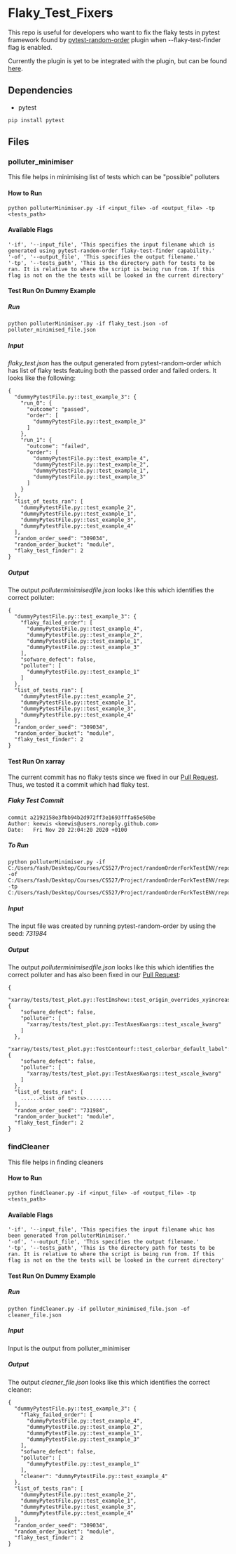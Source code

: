 # Flaky_Test_Fixers

This repo is useful for developers who want to fix the flaky tests in pytest framework found by [pytest-random-order](https://pypi.org/project/pytest-random-order/) plugin when --flaky-test-finder flag is enabled. 

Currently the plugin is yet to be integrated with the plugin, but can be found [here](https://github.com/yashsaboo/pytest-random-order/tree/add_flaky_test_finder).

## Dependencies

- pytest
```
pip install pytest
```

## Files

### polluter_minimiser
This file helps in minimising list of tests which can be "possible" polluters

#### How to Run
```
python polluterMinimiser.py -if <input_file> -of <output_file> -tp <tests_path>
```

#### Available Flags
```
'-if', '--input_file', 'This specifies the input filename which is generated using pytest-random-order flaky-test-finder capability.'
'-of', '--output_file', 'This specifies the output filename.'
'-tp', '--tests_path', 'This is the directory path for tests to be ran. It is relative to where the script is being run from. If this flag is not on the the tests will be looked in the current directory'
```

#### Test Run On Dummy Example

##### Run
```
python polluterMinimiser.py -if flaky_test.json -of polluter_minimised_file.json
```

##### Input
*flaky_test.json* has the output generated from pytest-random-order  which has list of flaky tests featuing both the passed order and failed orders. It looks like the following:
```
{
  "dummyPytestFile.py::test_example_3": {
    "run_0": {
      "outcome": "passed",
      "order": [
        "dummyPytestFile.py::test_example_3"
      ]
    },
    "run_1": {
      "outcome": "failed",
      "order": [
        "dummyPytestFile.py::test_example_4",
        "dummyPytestFile.py::test_example_2",
        "dummyPytestFile.py::test_example_1",
        "dummyPytestFile.py::test_example_3"
      ]
    }
  },
  "list_of_tests_ran": [
    "dummyPytestFile.py::test_example_2",
    "dummyPytestFile.py::test_example_1",
    "dummyPytestFile.py::test_example_3",
    "dummyPytestFile.py::test_example_4"
  ],
  "random_order_seed": "309034",
  "random_order_bucket": "module",
  "flaky_test_finder": 2
}
```

##### Output
The output *polluterminimisedfile.json* looks like this which identifies the correct polluter:
```
{
  "dummyPytestFile.py::test_example_3": {
    "flaky_failed_order": [
      "dummyPytestFile.py::test_example_4",
      "dummyPytestFile.py::test_example_2",
      "dummyPytestFile.py::test_example_1",
      "dummyPytestFile.py::test_example_3"
    ],
    "sofware_defect": false,
    "polluter": [
      "dummyPytestFile.py::test_example_1"
    ]
  },
  "list_of_tests_ran": [
    "dummyPytestFile.py::test_example_2",
    "dummyPytestFile.py::test_example_1",
    "dummyPytestFile.py::test_example_3",
    "dummyPytestFile.py::test_example_4"
  ],
  "random_order_seed": "309034",
  "random_order_bucket": "module",
  "flaky_test_finder": 2
}
```

#### Test Run On xarray
The current commit has no flaky tests since we fixed in our [Pull Request](https://github.com/pydata/xarray/pull/4600). Thus, we tested it a commit which had flaky test.
##### Flaky Test Commit
```
commit a2192158e3fbb94b2d972ff3e1693fffa65e50be       
Author: keewis <keewis@users.noreply.github.com>
Date:   Fri Nov 20 22:04:20 2020 +0100
```

##### To Run
```
python polluterMinimiser.py -if C:/Users/Yash/Desktop/Courses/CS527/Project/randomOrderForkTestENV/reposToTestPlugin/xarray/xarray/flaky_test.json -of C:/Users/Yash/Desktop/Courses/CS527/Project/randomOrderForkTestENV/reposToTestPlugin/xarray/xarray/polluter_minimised_file.json -tp C:/Users/Yash/Desktop/Courses/CS527/Project/randomOrderForkTestENV/reposToTestPlugin/xarray/
```

##### Input
The input file was created by running pytest-random-order by using the seed: *731984*

##### Output
The output *polluterminimisedfile.json* looks like this which identifies the correct polluter and has also been fixed in our [Pull Request](https://github.com/pydata/xarray/pull/4600):
```
{
  "xarray/tests/test_plot.py::TestImshow::test_origin_overrides_xyincrease": {
    "sofware_defect": false,
    "polluter": [
      "xarray/tests/test_plot.py::TestAxesKwargs::test_xscale_kwarg"
    ]
  },
  "xarray/tests/test_plot.py::TestContourf::test_colorbar_default_label": {
    "sofware_defect": false,
    "polluter": [
      "xarray/tests/test_plot.py::TestAxesKwargs::test_xscale_kwarg"
    ]
  },
  "list_of_tests_ran": [
    ......<list of tests>........
  ],
  "random_order_seed": "731984",
  "random_order_bucket": "module",
  "flaky_test_finder": 2
}
```

### findCleaner
This file helps in finding cleaners

#### How to Run
```
python findCleaner.py -if <input_file> -of <output_file> -tp <tests_path>
```

#### Available Flags
```
'-if', '--input_file', 'This specifies the input filename whic has been generated from polluterMinimiser.'
'-of', '--output_file', 'This specifies the output filename.'
'-tp', '--tests_path', 'This is the directory path for tests to be ran. It is relative to where the script is being run from. If this flag is not on the the tests will be looked in the current directory'
```

#### Test Run On Dummy Example

##### Run
```
python findCleaner.py -if polluter_minimised_file.json -of cleaner_file.json
```

##### Input
Input is the output from polluter_minimiser

##### Output
The output *cleaner_file.json* looks like this which identifies the correct cleaner:
```
{
  "dummyPytestFile.py::test_example_3": {
    "flaky_failed_order": [
      "dummyPytestFile.py::test_example_4",
      "dummyPytestFile.py::test_example_2",
      "dummyPytestFile.py::test_example_1",
      "dummyPytestFile.py::test_example_3"
    ],
    "sofware_defect": false,
    "polluter": [
      "dummyPytestFile.py::test_example_1"
    ],
    "cleaner": "dummyPytestFile.py::test_example_4"
  },
  "list_of_tests_ran": [
    "dummyPytestFile.py::test_example_2",
    "dummyPytestFile.py::test_example_1",
    "dummyPytestFile.py::test_example_3",
    "dummyPytestFile.py::test_example_4"
  ],
  "random_order_seed": "309034",
  "random_order_bucket": "module",
  "flaky_test_finder": 2
}
```